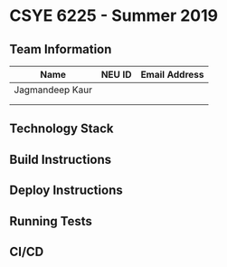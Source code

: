 # CSYE 6225 - Summer 2019

## Team Information

| Name | NEU ID | Email Address |
| --- | --- | --- |
|Jagmandeep Kaur | | |  | | |
| | | |
| | | |

## Technology Stack


## Build Instructions


## Deploy Instructions


## Running Tests


## CI/CD


